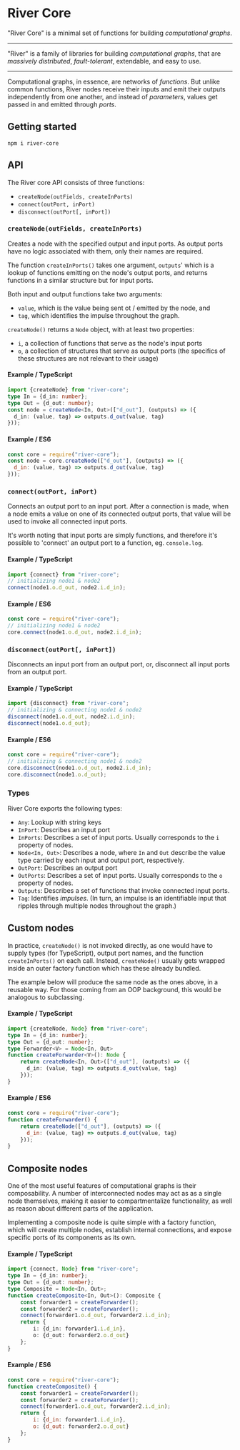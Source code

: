 River Core
==========

"River Core" is a minimal set of functions for building *computational graphs*.

---

"River" is a family of libraries for building *computational graphs*, that 
are *massively distributed*, *fault-tolerant*, extendable, and easy to use. 

---

Computational graphs, in essence, are networks of *functions*. But unlike 
common functions, River nodes receive their inputs and emit their outputs 
independently from one another, and instead of *parameters*, values get 
passed in and emitted through *ports*.

Getting started
---------------

`npm i river-core`

API
---

The River core API consists of three functions:

* `createNode(outFields, createInPorts)`
* `connect(outPort, inPort)`
* `disconnect(outPort[, inPort])`

### `createNode(outFields, createInPorts)`

Creates a node with the specified output and input ports. As output ports 
have no logic associated with them, only their names are required.

The function `createInPorts()` takes one argument, `outputs`' which is a 
lookup of functions emitting on the node's output ports, and returns 
functions in a similar structure but for input ports.

Both input and output functions take two arguments:
* `value`, which is the value being sent ot / emitted by the node, and
* `tag`, which identifies the impulse throughout the graph.

`createNode()` returns a `Node` object, with at least two properties:
* `i`, a collection of functions that serve as the node's input ports
* `o`, a collection of structures that serve as output ports (the specifics 
of these structures are not relevant to their usage)

#### Example / TypeScript

```typescript
import {createNode} from "river-core";
type In = {d_in: number};
type Out = {d_out: number};
const node = createNode<In, Out>(["d_out"], (outputs) => ({
  d_in: (value, tag) => outputs.d_out(value, tag)
}));
```

#### Example / ES6

```javascript
const core = require("river-core");
const node = core.createNode(["d_out"], (outputs) => ({
  d_in: (value, tag) => outputs.d_out(value, tag)
}));
```

### `connect(outPort, inPort)`

Connects an output port to an input port. After a connection is made, when a 
node emits a value on one of its connected output ports, that value will be 
used to invoke all connected input ports.

It's worth noting that input ports are simply functions, and therefore it's 
possible to 'connect' an output port to a function, eg. `console.log`. 

#### Example / TypeScript

```typescript
import {connect} from "river-core";
// initializing node1 & node2 
connect(node1.o.d_out, node2.i.d_in);
```

#### Example / ES6

```javascript
const core = require("river-core");
// initializing node1 & node2 
core.connect(node1.o.d_out, node2.i.d_in);
```

### `disconnect(outPort[, inPort])`

Disconnects an input port from an output port, or, disconnect all input ports
from an output port.

#### Example / TypeScript

```typescript
import {disconnect} from "river-core";
// initializing & connecting node1 & node2 
disconnect(node1.o.d_out, node2.i.d_in);
disconnect(node1.o.d_out);
```

#### Example / ES6

```javascript
const core = require("river-core");
// initializing & connecting node1 & node2 
core.disconnect(node1.o.d_out, node2.i.d_in);
core.disconnect(node1.o.d_out);
```

### Types

River Core exports the following types:

* `Any`: Lookup with string keys
* `InPort`: Describes an input port
* `InPorts`: Describes a set of input ports. Usually corresponds to the `i` 
property of nodes.
* `Node<In, Out>`: Describes a node, where `In` and `Out` describe the value 
type carried by each input and output port, respectively.
* `OutPort`: Describes an output port
* `OutPorts`: Describes a set of input ports. Usually corresponds to the `o` 
property of nodes.
* `Outputs`: Describes a set of functions that invoke connected input ports.
* `Tag`: Identifies *impulses*. (In turn, an impulse is an identifiable input
 that ripples through multiple nodes throughout the graph.)

Custom nodes
------------

In practice, `createNode()` is not invoked directly, as one would have to 
supply types (for TypeScript), output port names, and the function 
`createInPorts()` on each call. Instead, `createNode()` usually gets wrapped 
inside an outer factory function which has these already bundled.

The example below will produce the same node as the ones above, in a reusable
way. For those coming from an OOP background, this would be analogous to 
subclassing.

#### Example / TypeScript

```typescript
import {createNode, Node} from "river-core";
type In = {d_in: number};
type Out = {d_out: number};
type Forwarder<V> = Node<In, Out>
function createForwarder<V>(): Node {
    return createNode<In, Out>(["d_out"], (outputs) => ({
      d_in: (value, tag) => outputs.d_out(value, tag)
    }));
}
```

#### Example / ES6

```javascript
const core = require("river-core");
function createForwarder() {
    return createNode(["d_out"], (outputs) => ({
      d_in: (value, tag) => outputs.d_out(value, tag)
    }));
}
```

Composite nodes
---------------

One of the most useful features of computational graphs is their 
composability. A number of interconnected nodes may act as as a single node 
themselves, making it easier to compartmentalize functionality, as well as 
reason about different parts of the application.

Implementing a composite node is quite simple with a factory function, which 
will create multiple nodes, establish internal connections, and expose
specific ports of its components as its own.

#### Example / TypeScript

```typescript
import {connect, Node} from "river-core";
type In = {d_in: number};
type Out = {d_out: number};
type Composite = Node<In, Out>;
function createComposite<In, Out>(): Composite {
    const forwarder1 = createForwarder();
    const forwarder2 = createForwarder();
    connect(forwarder1.o.d_out, forwarder2.i.d_in);
    return {
        i: {d_in: forwarder1.i.d_in},
        o: {d_out: forwarder2.o.d_out}
    };
}
``` 

#### Example / ES6

```javascript
const core = require("river-core");
function createComposite() {
    const forwarder1 = createForwarder();
    const forwarder2 = createForwarder();
    connect(forwarder1.o.d_out, forwarder2.i.d_in);
    return {
        i: {d_in: forwarder1.i.d_in},
        o: {d_out: forwarder2.o.d_out}
    };
}
``` 
